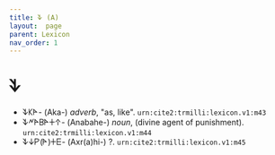 ```yaml
---
title: 𐊙 (A)
layout:  page
parent: Lexicon
nav_order: 1
---
```




# 𐊙


- 𐊙𐊋𐊀- (Aka-) *adverb*, "as, like". `urn:cite2:trmilli:lexicon.v1:m43`
- 𐊙𐊏𐊀𐊂𐊀𐊛𐊁- (Anabahe-) *noun*, (divine agent of punishment). `urn:cite2:trmilli:lexicon.v1:m44`
- 𐊙𐊜𐊕(𐊀)𐊛𐊆- (Axr(a)hi-) ?. `urn:cite2:trmilli:lexicon.v1:m45`